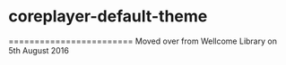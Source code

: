 # coreplayer-default-theme
========================
Moved over from Wellcome Library on 5th August 2016
